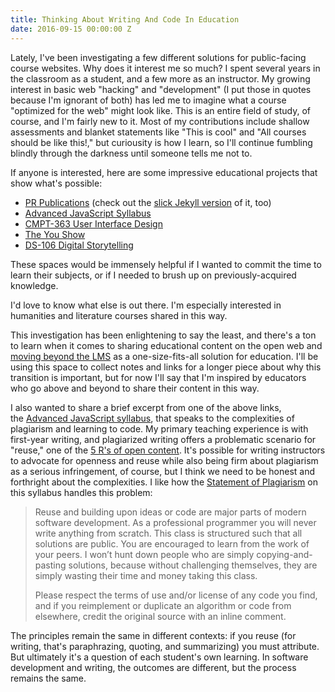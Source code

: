 ```yaml
---
title: Thinking About Writing And Code In Education
date: 2016-09-15 00:00:00 Z
---
```


Lately, I've been investigating a few different solutions for public-facing course websites. Why does it interest me so much? I spent several years in the classroom as a student, and a few more as an instructor. My growing interest in basic web "hacking" and "development" (I put those in quotes because I'm ignorant of both) has led me to imagine what a course "optimized for the web" might look like. This is an entire field of study, of course, and I'm fairly new to it. Most of my contributions include shallow assessments and blanket statements like "This is cool" and "All courses should be like this!," but curiousity is how I learn, so I'll continue fumbling blindly through the darkness until someone tells me not to. 

If anyone is interested, here are some impressive educational projects that show what's possible:

*   [PR Publications](http://prpubs.us/) (check out the [slick Jekyll version](http://prpubs.github.io/summer16/) of it, too)
*   [Advanced JavaScript Syllabus](https://advanced-js.github.io/syllabus/)
*   [CMPT-363 User Interface Design](http://www.paulhibbitts.net/cmpt-363-153)
*   [The You Show](http://youshow.trubox.ca/)
*   [DS-106 Digital Storytelling](http://ds106.us/)

These spaces would be immensely helpful if I wanted to commit the time to learn their subjects, or if I needed to brush up on previously-acquired knowledge. 

I'd love to know what else is out there. I'm especially interested in humanities and literature courses shared in this way. 

This investigation has been enlightening to say the least, and there's a ton to learn when it comes to sharing educational content on the open web and [moving beyond the LMS](http://adamcroom.com/2016/05/sticking-a-fork-in-the-lms/) as a one-size-fits-all solution for education. I'll be using this space to collect notes and links for a longer piece about why this transition is important, but for now I'll say that I'm inspired by educators who go above and beyond to share their content in this way.

I also wanted to share a brief excerpt from one of the above links, the [Advanced JavaScript syllabus](https://advanced-js.github.io/syllabus/), that speaks to the complexities of plagiarism and learning to code. My primary teaching experience is with first-year writing, and plagiarized writing offers a problematic scenario for "reuse," one of the [5 R's of open content](http://opencontent.org/definition/). It's possible for writing instructors to advocate for openness and reuse while also being firm about plagiarism as a serious infringement, of course, but I think we need to be honest and forthright about the complexities. I like how the [Statement of Plagiarism](https://advanced-js.github.io/syllabus/#statements-on-plagiarism) on this syllabus handles this problem:

> Reuse and building upon ideas or code are major parts of modern software development. As a professional programmer you will never write anything from scratch. This class is structured such that all solutions are public. You are encouraged to learn from the work of your peers. I won’t hunt down people who are simply copying-and-pasting solutions, because without challenging themselves, they are simply wasting their time and money taking this class.
>
> Please respect the terms of use and/or license of any code you find, and if you reimplement or duplicate an algorithm or code from elsewhere, credit the original source with an inline comment.

The principles remain the same in different contexts: if you reuse (for writing, that's paraphrazing, quoting, and summarizing) you must attribute. But ultimately it's a question of each student's own learning. In software development and writing, the outcomes are different, but the process remains the same.
